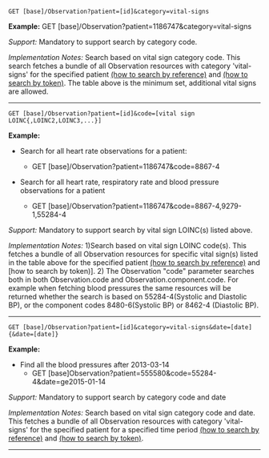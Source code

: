 
`GET [base]/Observation?patient=[id]&category=vital-signs`

**Example:** GET [base]/Observation?patient=1186747&category=vital-signs

*Support:*  Mandatory to support search by category code.

*Implementation Notes:*   Search based on vital sign category code. This search fetches a bundle of all Observation resources with category 'vital-signs' for the specified patient  [(how to search by reference)] and [(how to search by token)].  The table above is the minimum set, additional vital signs are allowed.


-----------

`GET [base]/Observation?patient=[id]&code=[vital sign LOINC{,LOINC2,LOINC3,...}]`

**Example:**

- Search for all heart rate observations for a patient:
  - GET [base]/Observation?patient=1186747&code=8867-4


- Search for all heart rate, respiratory rate and blood pressure observations for a patient
  - GET [base]/Observation?patient=1186747&code=8867-4,9279-1,55284-4

*Support:*  Mandatory to support search by vital sign LOINC(s) listed above.

*Implementation Notes:*   1)Search based on vital sign LOINC code(s). This fetches a bundle of all Observation resources for specific vital sign(s) listed in the table above for the specified patient [(how to search by reference)] and [how to search by token)]. 2) The Observation "code" parameter searches both in both Observation.code and Observation.component.code. For example when fetching blood pressures the same resources will be returned whether the search is based on 55284-4(Systolic and Diastolic BP), or the component codes 8480-6(Systolic BP) or 8462-4 (Diastolic BP).


-----------

`GET [base]/Observation?patient=[id]&category=vital-signs&date=[date]{&date=[date]}`

**Example:**

- Find all the blood pressures after 2013-03-14
  - GET [base]Observation?patient=555580&code=55284-4&date=ge2015-01-14

*Support:*  Mandatory to support search by category code and date

*Implementation Notes:*  Search based on vital sign category code and date. This fetches a bundle of all Observation resources with category 'vital-signs' for the specified patient for a specified time period  [(how to search by reference)] and [(how to search by token)].


--------


  [(how to search by reference)]: {{site.data.fhir.path}}/search.html#reference
  [(how to search by token)]: {{site.data.fhir.path}}/search.html#token
  [Composite Search Parameters]: {{site.data.fhir.path}}/search.html#combining
  [(how to search by date)]: {{site.data.fhir.path}}/search.html#date
  [(how to search by string)]: {{site.data.fhir.path}}/search.html#string
